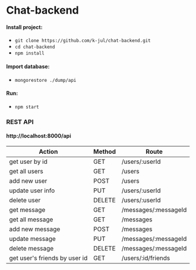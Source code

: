 # Chat-backend

 #### Install project:
 * ```git clone https://github.com/k-jul/chat-backend.git```
 * ```cd chat-backend```
 * ```npm install```
 
 #### Import database:
 * ```mongorestore ./dump/api```

 #### Run:
 * ```npm start```
 
 
 ### REST API
 #### http://localhost:8000/api
 
 Action | Method | Route 
 --- | --- | ---
 get user by id | GET | /users/:userId
 get all users | GET | /users
 add new user | POST | /users
 update user info | PUT | /users/:userId
 delete user | DELETE | /users/:userId
 get message | GET | /messages/:messageId
 get all message | GET | /messages
 add new message | POST | /messages
 update message | PUT | /messages/:messageId
 delete message | DELETE | /messages/:messageId
 get user's friends by user id | GET | /users/:id/friends
 
 
